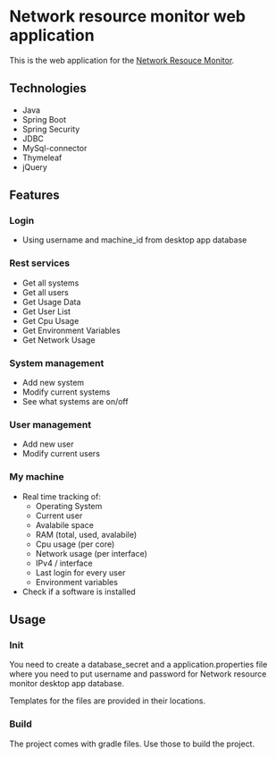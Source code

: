 # Network resource monitor web application
This is the web application for the [Network Resouce Monitor](https://github.com/q1e123/Network-resource-monitor).

## Technologies
* Java
* Spring Boot
* Spring Security
* JDBC
* MySql-connector
* Thymeleaf
* jQuery

## Features
### Login
* Using username and machine_id from desktop app database

### Rest services
* Get all systems
* Get all users
* Get Usage Data
* Get User List
* Get Cpu Usage
* Get Environment Variables
* Get Network Usage

### System management
* Add new system
* Modify current systems
* See what systems are on/off 

### User management
* Add new user
* Modify current users 

### My machine
* Real time tracking of:
    * Operating System
    * Current user
    * Avalabile space
    * RAM (total, used, avalabile)
    * Cpu usage (per core)
    * Network usage (per interface)
    * IPv4 / interface
    * Last login for every user
    * Environment variables
* Check if a software is installed

## Usage
### Init
You need to create a database_secret and a  application.properties  file where you need to put username and password for Network resource monitor desktop app
database.  

Templates for the files are provided in their locations.

### Build
The project comes with gradle files. Use those to build the project.